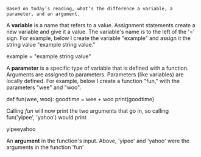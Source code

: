     Based on today’s reading, what’s the difference a variable, a parameter, and an argument.

A **variable** is a name that refers to a value. 
Assignment statements create a new variable and give it a value. 
The variable's name is to the left of the '=' sign.
For example, below I create the variable "example" and assign it the string value "example string value."

  example = "example string value"

A **parameter** is a specific type of variable that is defined with a function.
Arguments are assigned to parameters.
Parameters (like variables) are locally defined.
For example, below I create a function "fun," with the parameters "wee" and "woo".

  def fun(wee, woo):
    goodtime = wee + woo
    print(goodtime)

Calling _fun_ will now print the two arguments that go in, 
so calling fun('yipee', 'yahoo') would print

  yipeeyahoo


  An **argument** in the function's input. 
  Above, 'yipee' and 'yahoo' were the arguments in the function 'fun'
